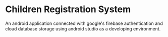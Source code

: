 # Children Registration System
An android application connected with google's firebase authentication and cloud database storage using android studio as a developing environment. 
